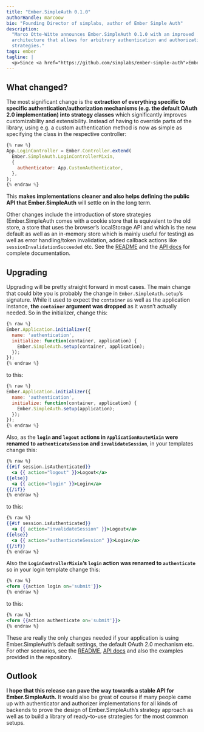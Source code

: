 ```yaml
---
title: "Ember.SimpleAuth 0.1.0"
authorHandle: marcoow
bio: "Founding Director of simplabs, author of Ember Simple Auth"
description:
  "Marco Otte-Witte announces Ember.SimpleAuth 0.1.0 with an improved
  architecture that allows for arbitrary authentication and authorization
  strategies."
tags: ember
tagline: |
  <p>Since <a href="https://github.com/simplabs/ember-simple-auth">Ember.SimpleAuth</a> was released in October 2013, there were lots of issues reported, pull requests submitted and merged etc. <strong>Now all this feedback together with some fundamental design improvements results in the <a href="https://github.com/simplabs/ember-simple-auth/releases/tag/0.1.0">release of the 0.1.0 version of Ember.SimpleAuth</a>.</strong> This is hopefully paving the way for a soon-to-be-released version 1.0.</p>
---
```


## What changed?

The most significant change is the **extraction of everything specific to
specific authentication/authorization mechanisms (e.g. the default OAuth 2.0
implementation) into strategy classes** which significantly improves
customizability and extensibility. Instead of having to override parts of the
library, using e.g. a custom authentication method is now as simple as
specifying the class in the respective controller:

```js
{% raw %}
App.LoginController = Ember.Controller.extend(
  Ember.SimpleAuth.LoginControllerMixin,
  {
    authenticator: App.CustomAuthenticator,
  },
);
{% endraw %}
```

This **makes implementations cleaner and also helps defining the public API that
Ember.SimpleAuth** will settle on in the long term.

Other changes include the introduction of store strategies (Ember.SimpleAuth
comes with a cookie store that is equivalent to the old store, a store that uses
the browser’s localStorage API and which is the new default as well as an
in-memory store which is mainly useful for testing) as well as error
handling/token invalidation, added callback actions like
`sessionInvalidationSucceeded` etc. See the
[README](https://github.com/simplabs/ember-simple-auth#readme) and the
[API docs](http://ember-simple-auth.com/api/) for complete documentation.

## Upgrading

Upgrading will be pretty straight forward in most cases. The main change that
could bite you is probably the change in `Ember.SimpleAuth.setup`’s signature.
While it used to expect the `container` as well as the application instance,
**the `container` argument was dropped** as it wasn’t actually needed. So in the
initializer, change this:

```js
{% raw %}
Ember.Application.initializer({
  name: 'authentication',
  initialize: function(container, application) {
    Ember.SimpleAuth.setup(container, application);
  });
});
{% endraw %}
```

to this:

```js
{% raw %}
Ember.Application.initializer({
  name: 'authentication',
  initialize: function(container, application) {
    Ember.SimpleAuth.setup(application);
  });
});
{% endraw %}
```

Also, as the **`login` and `logout` actions in `ApplicationRouteMixin` were
renamed to `authenticateSession` and `invalidateSession`**, in your templates
change this:

```hbs
{% raw %}
{{#if session.isAuthenticated}}
  <a {{ action="logout" }}>Logout</a>
{{else}}
  <a {{ action="login" }}>Login</a>
{{/if}}
{% endraw %}
```

to this:

```hbs
{% raw %}
{{#if session.isAuthenticated}}
  <a {{ action="invalidateSession" }}>Logout</a>
{{else}}
  <a {{ action="authenticateSession" }}>Login</a>
{{/if}}
{% endraw %}
```

Also the **`LoginControllerMixin`’s `login` action was renamed to
`authenticate`** so in your login template change this:

```hbs
{% raw %}
<form {{action login on='submit'}}>
{% endraw %}
```

to this:

```hbs
{% raw %}
<form {{action authenticate on='submit'}}>
{% endraw %}
```

These are really the only changes needed if your application is using
Ember.SimpleAuth’s default settings, the default OAuth 2.0 mechanism etc. For
other scenarios, see the
[README](https://github.com/simplabs/ember-simple-auth#readme),
[API docs](http://ember-simple-auth.com/api/) and also the examples provided in
the repository.

## Outlook

**I hope that this release can pave the way towards a stable API for
Ember.SimpleAuth.** It would also be great of course if many people came up with
authenticator and authorizer implementations for all kinds of backends to prove
the design of Ember.SimpleAuth’s strategy approach as well as to build a library
of ready-to-use strategies for the most common setups.
